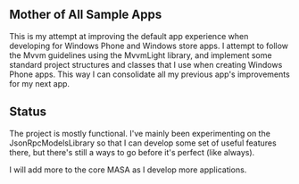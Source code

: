 Mother of All Sample Apps
-------

This is my attempt at improving the default app experience when developing for Windows Phone and Windows store apps. I attempt to follow the Mvvm guidelines using the MvvmLight library, and implement some standard project structures and classes that I use when creating Windows Phone apps. This way I can consolidate all my previous app's improvements for my next app.


Status
---

The project is mostly functional. I've mainly been experimenting on the JsonRpcModelsLibrary so that I can develop some set of useful features there, but there's still a ways to go before it's perfect (like always). 

I will add more to the core MASA as I develop more applications.